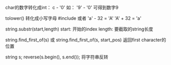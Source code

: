 char的数字转化成int：
c - '0'
如： '9' - '0' 可得到数字9

tolower() 转化成小写字母
#include<cctype>
或者 'a' - 32 = 'A'
'A' + 32 = 'a'

string.substr(start,length)
start: 开始的index
length: 要截取的string长度

string.find_first_of(s)
或 string.find_first_of(s, start_pos)
返回first character的位置

string s;
reverse(s.begin(), s.end());
将字符串反转